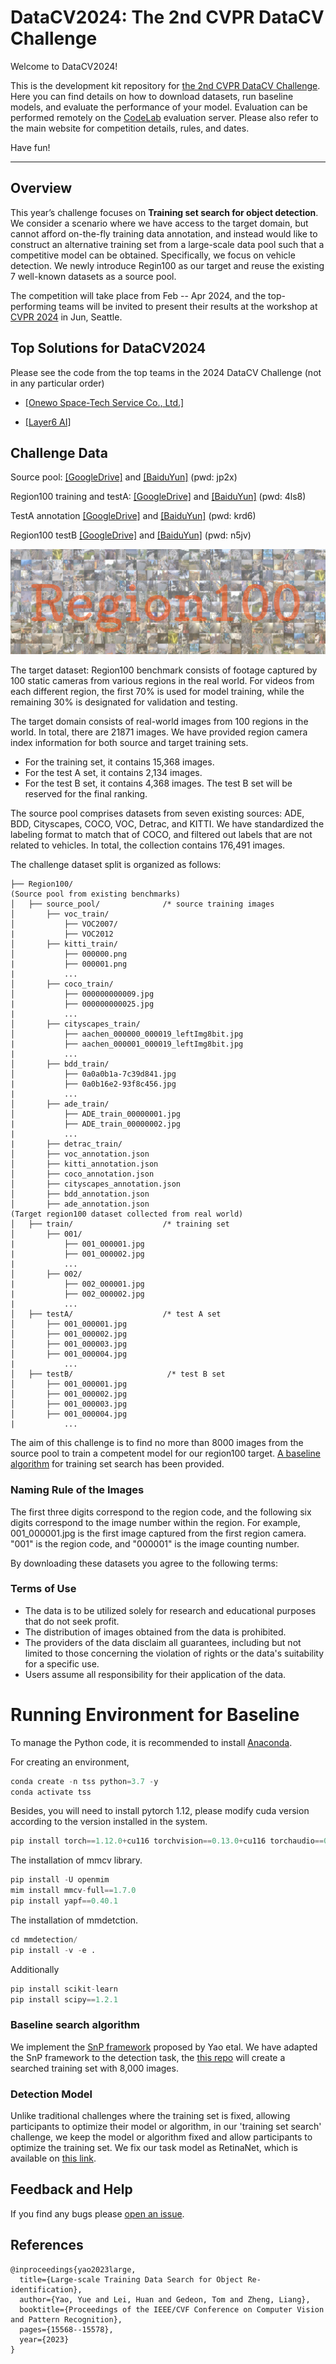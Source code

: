 # DataCV2024: The 2nd CVPR DataCV Challenge

Welcome to DataCV2024!

This is the development kit repository for [the 2nd CVPR DataCV Challenge](https://sites.google.com/view/vdu-cvpr24/competition/). Here you can find details on how to download datasets, run baseline models, and evaluate the performance of your model. Evaluation can be performed remotely on the [CodeLab](https://codalab.lisn.upsaclay.fr/competitions/17688) evaluation server. Please also refer to the main website for competition details, rules, and dates.

Have fun!


--------------------------------------------------------------------

## Overview 
This year’s challenge focuses on **Training set search for object detection**. We consider a scenario where we have access to the target domain, but cannot afford on-the-fly training data annotation, and instead would like to construct an alternative training set from a large-scale data pool such that a competitive model can be obtained. Specifically, we focus on vehicle detection. We newly introduce Regin100 as our target and reuse the existing 7 well-known datasets as a source pool. 

The competition will take place from Feb -- Apr 2024, and the top-performing teams will be invited to present their results at the workshop at [CVPR 2024](https://sites.google.com/view/vdu-cvpr24/home) in Jun, Seattle.

## Top Solutions for DataCV2024

Please see the code from the top teams in the 2024 DataCV Challenge (not in any particular order)

* [[Onewo Space-Tech Service Co., Ltd.]](https://github.com/welovecv/datac)

* [[Layer6 AI]](https://github.com/himsR/DataCVChallenge-2024/tree/main)

## Challenge Data 

Source pool: [[GoogleDrive]](https://drive.google.com/file/d/10kRIfJSxOdF84WMh9AR63YJDk07LPszo/view?usp=drive_link) and [[BaiduYun]](https://pan.baidu.com/s/1NeLvKAhrHgXn_Zul2VEfHw) (pwd: jp2x)

Region100 training and testA: [[GoogleDrive]](https://drive.google.com/file/d/1u9AfVxQpFTJkzm50Wfvr6LJhP9b2Dq1J/view?usp=sharing) and [[BaiduYun]](https://pan.baidu.com/s/1iMtCTC0ErJP7r7x7_8lbKQ?pwd=4ls8) (pwd: 4ls8) 

TestA annotation [[GoogleDrive]](https://drive.google.com/file/d/1tzbyjQWCh9wpLybg5NPwarX7ABe2DcgE/view?usp=sharing) and [[BaiduYun]](https://pan.baidu.com/s/12rk1Wwg3HgxjC-prMIBJnA?pwd=krd6) (pwd: krd6) 

Region100 testB [[GoogleDrive]](https://drive.google.com/file/d/1Ldru02ZmPGu_jJHfGtFYH16EikybHEEj/view?usp=sharing) and [[BaiduYun]](https://pan.baidu.com/s/1-jbSzscJaru4ssY32XvcOw?pwd=n5jv) (pwd: n5jv)   


![fig1](https://github.com/yorkeyao/DataCV2024/blob/main/images/write.jpg)  
<!-- ![enter image description here](https://github.com/sxzrt/The-PersonX-dataset/raw/master/images/logo1.jpg) -->


The target dataset: Region100 benchmark consists of footage captured by 100 static cameras from various regions in the real world.
For videos from each different region, the first 70% is used for model training, while the remaining 30% is designated for validation and testing.

The target domain consists of real-world images from 100 regions in the world. In total, there are 21871 images. We have provided region camera index information for both source and target training sets. 
 - For the training set, it contains 15,368 images.
 - For the test A set, it contains 2,134 images.
 - For the test B set, it contains 4,368 images. The test B set will be reserved for the final ranking. 

The source pool comprises datasets from seven existing sources: ADE, BDD, Cityscapes, COCO, VOC, Detrac, and KITTI. We have standardized the labeling format to match that of COCO, and filtered out labels that are not related to vehicles. In total, the collection contains 176,491 images. 

The challenge dataset split is organized as follows: 
```
├── Region100/
(Source pool from existing benchmarks)
│   ├── source_pool/              /* source training images
│       ├── voc_train/                    
│           ├── VOC2007/
|           ├── VOC2012
│       ├── kitti_train/                    
│           ├── 000000.png
|           ├── 000001.png
|           ...
│       ├── coco_train/                    
│           ├── 000000000009.jpg
|           ├── 000000000025.jpg
|           ...
│       ├── cityscapes_train/                    
│           ├── aachen_000000_000019_leftImg8bit.jpg
|           ├── aachen_000001_000019_leftImg8bit.jpg
|           ...
│       ├── bdd_train/                    
│           ├── 0a0a0b1a-7c39d841.jpg
|           ├── 0a0b16e2-93f8c456.jpg
|           ...
│       ├── ade_train/                    
│           ├── ADE_train_00000001.jpg
|           ├── ADE_train_00000002.jpg
|           ...
|       ├── detrac_train/  
│       ├── voc_annotation.json
│       ├── kitti_annotation.json
│       ├── coco_annotation.json
│       ├── cityscapes_annotation.json
│       ├── bdd_annotation.json
│       ├── ade_annotation.json 
(Target region100 dataset collected from real world)
│   ├── train/                    /* training set
│       ├── 001/
|           ├── 001_000001.jpg
|           ├── 001_000002.jpg
|           ...
│       ├── 002/
|           ├── 002_000001.jpg
|           ├── 002_000002.jpg
|           ...
│   ├── testA/                    /* test A set
│       ├── 001_000001.jpg
│       ├── 001_000002.jpg
│       ├── 001_000003.jpg
│       ├── 001_000004.jpg
|           ...
│   ├── testB/                     /* test B set 
│       ├── 001_000001.jpg
│       ├── 001_000002.jpg
│       ├── 001_000003.jpg
│       ├── 001_000004.jpg
|           ...
```

The aim of this challenge is to find no more than 8000 images from the source pool to train a competent model for our region100 target. [A baseline algorithm](https://github.com/yorkeyao/DataCV2024/tree/main/SnP_detection) for training set search has been provided. 

### Naming Rule of the Images
The first three digits correspond to the region code, and the following six digits correspond to the image number within the region. For example, 001_000001.jpg is the first image captured from the first region camera. "001" is the region code, and "000001" is the image counting number.

By downloading these datasets you agree to the following terms:

### Terms of Use
- The data is to be utilized solely for research and educational purposes that do not seek profit. 
- The distribution of images obtained from the data is prohibited. 
- The providers of the data disclaim all guarantees, including but not limited to those concerning the violation of rights or the data's suitability for a specific use. 
- Users assume all responsibility for their application of the data. 

# Running Environment for Baseline

To manage the Python code, it is recommended to install [Anaconda](https://docs.anaconda.com/free/anaconda/install/index.html).

For creating an environment,

```python
conda create -n tss python=3.7 -y
conda activate tss
```

Besides, you will need to install pytorch 1.12, please modify cuda version according to the version installed in the system. 

```python
pip install torch==1.12.0+cu116 torchvision==0.13.0+cu116 torchaudio==0.12.0 --extra-index-url https://download.pytorch.org/whl/cu116
```

The installation of mmcv library. 

```python
pip install -U openmim
mim install mmcv-full==1.7.0
pip install yapf==0.40.1
```

The installation of mmdetction.

```python
cd mmdetection/
pip install -v -e . 
```

Additionally

```python
pip install scikit-learn
pip install scipy==1.2.1
```

### Baseline search algorithm 

We implement the [SnP framework](https://github.com/yorkeyao/SnP) proposed by Yao etal. We have adapted the SnP framework to the detection task, the [this repo](https://github.com/yorkeyao/DataCV2024/tree/main/SnP_detection) will create a searched training set with 8,000 images.   

### Detection Model

Unlike traditional challenges where the training set is fixed, allowing participants to optimize their model or algorithm, in our 'training set search' challenge, we keep the model or algorithm fixed and allow participants to optimize the training set. We fix our task model as RetinaNet, which is available on [this link](https://github.com/yorkeyao/DataCV2024/tree/main/task_model). 

## Feedback and Help
If you find any bugs please [open an issue](https://github.com/yorkeyao/datacv2024/issues/new).

## References

```
@inproceedings{yao2023large,
  title={Large-scale Training Data Search for Object Re-identification},
  author={Yao, Yue and Lei, Huan and Gedeon, Tom and Zheng, Liang},
  booktitle={Proceedings of the IEEE/CVF Conference on Computer Vision and Pattern Recognition},
  pages={15568--15578},
  year={2023}
}
```
